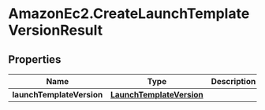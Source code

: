 # AmazonEc2.CreateLaunchTemplateVersionResult

## Properties

Name | Type | Description | Notes
------------ | ------------- | ------------- | -------------
**launchTemplateVersion** | [**LaunchTemplateVersion**](LaunchTemplateVersion.md) |  | [optional] 


